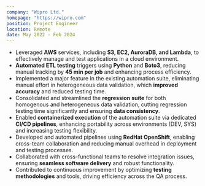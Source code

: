 ```yaml
---
company: "Wipro Ltd."
homepage: "https://wipro.com"
position: Project Engineer
location: Remote
date: May 2022 - Feb 2024
---
```


- Leveraged **AWS** services, including **S3, EC2, AuroraDB, and Lambda**, to effectively manage and test applications in a cloud environment.
- **Automated ETL testing** triggers using **Python** and **Boto3**, reducing manual tracking by **45 min per job** and enhancing process efficiency.
- Implemented a major feature in the existing automation suite, eliminating manual effort in heterogeneous data validation, which **improved accuracy** and reduced testing time.
- Consolidated and streamlined the **regression suite** for both homogenous and heterogeneous data validation, cutting regression testing time significantly and ensuring **data consistency**.
- Enabled **containerized execution** of the automation suite via dedicated **CI/CD pipelines**, enhancing portability across environments (DEV, SYS) and increasing testing flexibility.
- Developed and automated pipelines using **RedHat OpenShift**, enabling cross-team collaboration and reducing manual overhead in deployment and testing processes.
- Collaborated with cross-functional teams to resolve integration issues, ensuring **seamless software delivery** and robust functionality.
- Contributed to continuous improvement by optimizing **testing methodologies** and tools, driving efficiency across the QA process.
